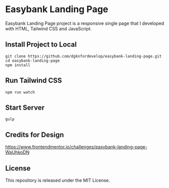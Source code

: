 # Easybank Landing Page
Easybank Landing Page project is a responsive single page that I developed with HTML, Tailwind CSS and JavaScript.

## Install Project to Local
```terminal
git clone https://github.com/dgknfordevelop/easybank-landing-page.git
cd easybank-landing-page
npm install
```
## Run Tailwind CSS
```terminal
npm run watch
```

## Start Server
```terminal
gulp
```
## Credits for Design
https://www.frontendmentor.io/challenges/easybank-landing-page-WaUhkoDN

## License
This repository is released under the MIT License.
